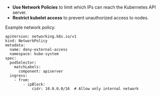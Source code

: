 
-   **Use Network Policies** to limit which IPs can reach the Kubernetes API server.
-   **Restrict kubelet access** to prevent unauthorized access to nodes.

Example network policy:

	apiVersion: networking.k8s.io/v1
	kind: NetworkPolicy
	metadata:
	  name: deny-external-access
	  namespace: kube-system
	spec:
	  podSelector:
	    matchLabels:
	      component: apiserver
	  ingress:
	    - from:
	        - ipBlock:
	            cidr: 10.0.0.0/16  # Allow only internal network



